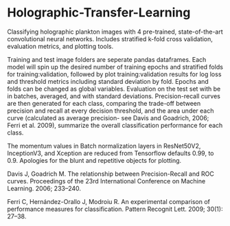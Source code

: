 # Holographic-Transfer-Learning
Classifying holographic plankton images with 4 pre-trained, state-of-the-art convolutional neural networks. Includes stratified k-fold cross validation, evaluation metrics, and plotting tools.

Training and test image folders are seperate pandas dataframes. Each model will spin up the desired number of training epochs and stratified folds for training:validation, followed by plot training:validation results for log loss and threshold metrics including standard deviation by fold. Epochs and folds can be changed as global variables. Evaluation on the test set with be in batches, averaged, and with standard deviations. Precision-recall curves are then generated for each class, comparing the trade-off between precision and recall at every decision threshold, and the area under each curve (calculated as average precision- see Davis and Goadrich, 2006; Ferri et al. 2009), summarize the overall classification performance for each class.  

The momentum values in Batch normalization layers in ResNet50V2, InceptionV3, and Xception are reduced from Tensorflow defaults 0.99, to 0.9. Apologies for the blunt and repetitive objects for plotting.

Davis J, Goadrich M. The relationship between Precision-Recall and ROC curves. Proceedings of the 23rd International Conference on Machine Learning. 2006; 233–240. 

Ferri C, Hernández-Orallo J, Modroiu R. An experimental comparison of performance measures for classification. Pattern Recognit Lett. 2009; 30(1): 27–38. 
